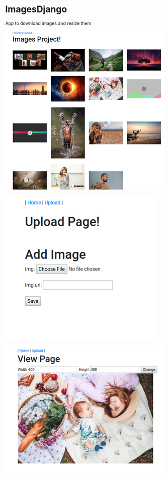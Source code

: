 # ImagesDjango
App to download images and resize them

![Alt text](https://github.com/Hassan-Mallah/ImagesDjango/blob/master/Screenshot.png)

![Alt text](https://github.com/Hassan-Mallah/ImagesDjango/blob/master/Screenshot2.png)

![Alt text](https://github.com/Hassan-Mallah/ImagesDjango/blob/master/Screenshot3.png)
